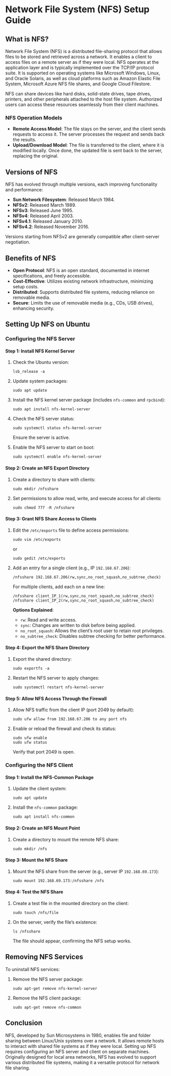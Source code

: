 # Network File System (NFS) Setup Guide

## What is NFS?

Network File System (NFS) is a distributed file-sharing protocol that allows files to be stored and retrieved across a network. It enables a client to access files on a remote server as if they were local. NFS operates at the application layer and is typically implemented over the TCP/IP protocol suite. It is supported on operating systems like Microsoft Windows, Linux, and Oracle Solaris, as well as cloud platforms such as Amazon Elastic File System, Microsoft Azure NFS file shares, and Google Cloud Filestore.

NFS can share devices like hard disks, solid-state drives, tape drives, printers, and other peripherals attached to the host file system. Authorized users can access these resources seamlessly from their client machines.

### NFS Operation Models

- **Remote Access Model**: The file stays on the server, and the client sends requests to access it. The server processes the request and sends back the results.
- **Upload/Download Model**: The file is transferred to the client, where it is modified locally. Once done, the updated file is sent back to the server, replacing the original.

## Versions of NFS

NFS has evolved through multiple versions, each improving functionality and performance:

- **Sun Network Filesystem**: Released March 1984.
- **NFSv2**: Released March 1989.
- **NFSv3**: Released June 1995.
- **NFSv4**: Released April 2003.
- **NFSv4.1**: Released January 2010.
- **NFSv4.2**: Released November 2016.

Versions starting from NFSv2 are generally compatible after client-server negotiation.

## Benefits of NFS

- **Open Protocol**: NFS is an open standard, documented in internet specifications, and freely accessible.
- **Cost-Effective**: Utilizes existing network infrastructure, minimizing setup costs.
- **Distributed**: Supports distributed file systems, reducing reliance on removable media.
- **Secure**: Limits the use of removable media (e.g., CDs, USB drives), enhancing security.

## Setting Up NFS on Ubuntu

### Configuring the NFS Server

#### Step 1: Install NFS Kernel Server

1. Check the Ubuntu version:

   ```
   lsb_release -a
   ```
2. Update system packages:

   ```
   sudo apt update
   ```
3. Install the NFS kernel server package (includes `nfs-common` and `rpcbind`):

   ```
   sudo apt install nfs-kernel-server
   ```
4. Check the NFS server status:

   ```
   sudo systemctl status nfs-kernel-server
   ```

   Ensure the server is active.
5. Enable the NFS server to start on boot:

   ```
   sudo systemctl enable nfs-kernel-server
   ```

#### Step 2: Create an NFS Export Directory

1. Create a directory to share with clients:

   ```
   sudo mkdir /nfsshare
   ```
2. Set permissions to allow read, write, and execute access for all clients:

   ```
   sudo chmod 777 -R /nfsshare
   ```

#### Step 3: Grant NFS Share Access to Clients

1. Edit the `/etc/exports` file to define access permissions:

   ```
   sudo vim /etc/exports
   ```

   or

   ```
   sudo gedit /etc/exports
   ```
2. Add an entry for a single client (e.g., IP `192.168.67.206`):

   ```
   /nfsshare 192.168.67.206(rw,sync,no_root_squash,no_subtree_check)
   ```

   For multiple clients, add each on a new line:

   ```
   /nfsshare client_IP_1(rw,sync,no_root_squash,no_subtree_check)
   /nfsshare client_IP_2(rw,sync,no_root_squash,no_subtree_check)
   ```

   **Options Explained**:
   - `rw`: Read and write access.
   - `sync`: Changes are written to disk before being applied.
   - `no_root_squash`: Allows the client’s root user to retain root privileges.
   - `no_subtree_check`: Disables subtree checking for better performance.

#### Step 4: Export the NFS Share Directory

1. Export the shared directory:

   ```
   sudo exportfs -a
   ```
2. Restart the NFS server to apply changes:

   ```
   sudo systemctl restart nfs-kernel-server
   ```

#### Step 5: Allow NFS Access Through the Firewall

1. Allow NFS traffic from the client IP (port 2049 by default):

   ```
   sudo ufw allow from 192.168.67.206 to any port nfs
   ```
2. Enable or reload the firewall and check its status:

   ```
   sudo ufw enable
   sudo ufw status
   ```

   Verify that port 2049 is open.

### Configuring the NFS Client

#### Step 1: Install the NFS-Common Package

1. Update the client system:

   ```
   sudo apt update
   ```
2. Install the `nfs-common` package:

   ```
   sudo apt install nfs-common
   ```

#### Step 2: Create an NFS Mount Point

1. Create a directory to mount the remote NFS share:

   ```
   sudo mkdir /nfs
   ```

#### Step 3: Mount the NFS Share

1. Mount the NFS share from the server (e.g., server IP `192.168.69.173`):

   ```
   sudo mount 192.168.69.173:/nfsshare /nfs
   ```

#### Step 4: Test the NFS Share

1. Create a test file in the mounted directory on the client:

   ```
   sudo touch /nfs/file
   ```
2. On the server, verify the file’s existence:

   ```
   ls /nfsshare
   ```

   The file should appear, confirming the NFS setup works.

## Removing NFS Services

To uninstall NFS services:

1. Remove the NFS server package:

   ```
   sudo apt-get remove nfs-kernel-server
   ```
2. Remove the NFS client package:

   ```
   sudo apt-get remove nfs-common
   ```

## Conclusion

NFS, developed by Sun Microsystems in 1980, enables file and folder sharing between Linux/Unix systems over a network. It allows remote hosts to interact with shared file systems as if they were local. Setting up NFS requires configuring an NFS server and client on separate machines. Originally designed for local area networks, NFS has evolved to support various distributed file systems, making it a versatile protocol for network file sharing.